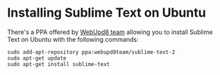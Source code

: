 # Installing Sublime Text on Ubuntu

There's a PPA offered by [WebUpd8 team](https://launchpad.net/~webupd8team)
allowing you to install Sublime Text on Ubuntu with the following commands:

    sudo add-apt-repository ppa:webupd8team/sublime-text-2
    sudo apt-get update
    sudo apt-get install sublime-text
